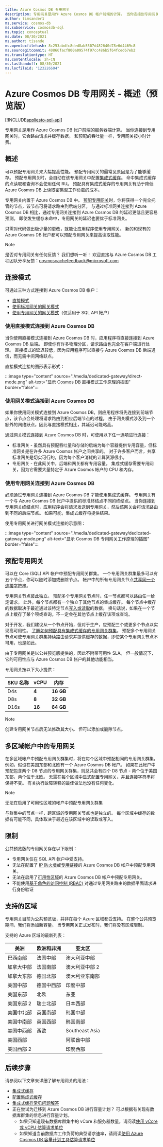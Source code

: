 ```yaml
---
title: Azure Cosmos DB 专用网关
description: 专用网关是用作 Azure Cosmos DB 帐户前端的计算。 当你连接到专用网关时，它会路由请求并缓存数据。
author: timsander1
ms.service: cosmos-db
ms.subservice: cosmosdb-sql
ms.topic: conceptual
ms.date: 08/30/2021
ms.author: tisande
ms.openlocfilehash: 8c253abdfc8ded8ab5507d482640d78e6d4469c8
ms.sourcegitcommit: 40866facf800a09574f97cc486b5f64fced67eb2
ms.translationtype: HT
ms.contentlocale: zh-CN
ms.lasthandoff: 08/30/2021
ms.locfileid: "123226604"
---
```

# <a name="azure-cosmos-db-dedicated-gateway---overview-preview"></a>Azure Cosmos DB 专用网关 - 概述（预览版）
[!INCLUDE[appliesto-sql-api](includes/appliesto-sql-api.md)]

专用网关是用作 Azure Cosmos DB 帐户前端的服务器端计算。 当你连接到专用网关时，它会路由请求并缓存数据。 和预配的吞吐量一样，专用网关按小时计费。

## <a name="overview"></a>概述

可以预配专用网关来大幅提高性能。 预配专用网关的最常见原因是为了能够缓存。 预配专用网关时，会自动在该专用网关中配置[集成式缓存](integrated-cache.md)。 命中集成式缓存的点读取和查询不会使用任何 RU。 预配具有集成式缓存的专用网关有助于降低 Azure Cosmos DB 上读取密集型工作负载的成本。

专用网关内置于 Azure Cosmos DB 中。 [预配专用网关](how-to-configure-integrated-cache.md)时，你将获得一个完全托管的节点，该节点可将请求路由到后端分区。 与通过标准网关连接到 Azure Cosmos DB 相比，通过专用网关连接到 Azure Cosmos DB 的延迟更低且更容易预测。 即使发生缓存未命中，专用网关的延迟也要优于标准网关。

只需对代码做出极少量的更改，就能让应用程序使用专用网关。 新的和现有的 Azure Cosmos DB 帐户都可以预配专用网关来提高读取性能。

> [!NOTE]
> 是否对专用网关有任何反馈？ 我们想听一听！ 欢迎直接与 Azure Cosmos DB 工程团队分享反馈：cosmoscachefeedback@microsoft.com

## <a name="connection-modes"></a>连接模式

可通过三种方式连接到 Azure Cosmos DB 帐户：

- [直接模式](#connect-to-azure-cosmos-db-using-direct-mode)
- [使用标准网关的网关模式](#connect-to-azure-cosmos-db-using-gateway-mode)
- [使用专用网关的网关模式](#connect-to-azure-cosmos-db-using-the-dedicated-gateway)（仅适用于 SQL API 帐户）

### <a name="connect-to-azure-cosmos-db-using-direct-mode"></a>使用直接模式连接到 Azure Cosmos DB

当你使用直接模式连接到 Azure Cosmos DB 时，应用程序将直接连接到 Azure Cosmos DB 后端。 即使你有许多物理分区，请求路由也完全在客户端进行处理。 直接模式的延迟较低，因为应用程序可以直接与 Azure Cosmos DB 后端通信，而无需中间网络跃点。

直接模式连接的图形表示形式：

:::image type="content" source="./media/dedicated-gateway/direct-mode.png" alt-text="显示 Cosmos DB 直接模式工作原理的插图" border="false":::

### <a name="connect-to-azure-cosmos-db-using-gateway-mode"></a>使用网关模式连接到 Azure Cosmos DB

如果你使用网关模式连接到 Azure Cosmos DB，则应用程序将先连接到前端节点，该节点会处理将请求路由到相应后端节点的过程。 由于网关模式涉及到一个额外的网络跃点，因此与直接模式相比，其延迟可能略高。 

通过网关模式连接到 Azure Cosmos DB 时，可使用以下任一选项进行连接：

* 标准网关 - 虽然具有预配吞吐量和存储的后端为每个容器提供专用容量，但标准网关是在许多 Azure Cosmos 帐户之间共享的。 对于许多客户而言，共享标准网关是切实可行的，因为每个客户消耗的计算资源很小。
* 专用网关 - 在此网关中，后端和网关都有专用容量。 集成式缓存需要专用网关，因为它需要大量特定于 Azure Cosmos 帐户的 CPU 和内存。

### <a name="connect-to-azure-cosmos-db-using-the-dedicated-gateway"></a>使用专用网关连接到 Azure Cosmos DB

必须通过专用网关连接到 Azure Cosmos DB 才能使用集成式缓存。 专用网关有一个与 Azure Cosmos DB 帐户中提供的标准终结点不同的终结点。 当你连接到专用网关终结点时，应用程序会将请求发送到专用网关，然后该网关会将请求路由到不同的后端节点。 如果可能，集成式缓存将提供结果。

使用专用网关进行网关模式连接的示意图：

:::image type="content" source="./media/dedicated-gateway/dedicated-gateway-mode.png" alt-text="显示 Cosmos DB 专用网关工作原理的插图" border="false":::
 
## <a name="provisioning-the-dedicated-gateway"></a>预配专用网关

可以在 Core (SQL) API 帐户中预配专用网关群集。 一个专用网关群集最多可以有五个节点，你可以随时添加或删除节点。 帐户中的所有专用网关节点[共享同一个连接字符串](how-to-configure-integrated-cache.md#configuring-the-integrated-cache)。

专用网关节点彼此独立。 预配多个专用网关节点时，任一节点都可以路由任一给定请求。 此外，每个节点都有一个独立于其他节点的集成缓存。 每个节点中缓存的数据取决于最近通过该特定节点[写入或读取](integrated-cache.md#item-cache)的数据。 换句话说，如果在一个节点上缓存了某个项或查询，不一定会在其他节点上缓存该项或查询。

对于开发，我们建议从一个节点开始，但对于生产，应预配三个或更多个节点以实现高可用性。 [了解如何预配具有集成式缓存的专用网关群集](how-to-configure-integrated-cache.md)。 预配多个专用网关节点可使专用网关群集持续路由请求并提供缓存的数据，即使某个专用网关节点不可用，也是如此。

由于专用网关是以公共预览版提供的，因此不附带可用性 SLA。 但一般情况下，它的可用性应与 Azure Cosmos DB 帐户的其他功能相当。

专用网关按以下大小提供：

| SKU 名称 | **vCPU** | **内存**  |
| ------------ | -------- | ----------- |
| D4s      | **4**    | **16 GB** |
| D8s      | **8**    | **32 GB** |
| D16s     | **16**   | **64 GB** |

> [!NOTE]
> 创建专用网关节点后无法修改其大小。 但可以添加或删除节点。

## <a name="dedicated-gateway-in-multi-region-accounts"></a>多区域帐户中的专用网关

在多区域帐户中预配专用网关群集时，将在每个区域中预配相同的专用网关群集。 例如，假设在美国东部和北欧有一个 Azure Cosmos DB 帐户。 如果在此帐户中预配包含两个 D8 节点的专用网关群集，则总共会有四个 D8 节点 - 两个位于美国东部，两个位于北欧。 无需在每个区域中显式配置专用网关，并且连接字符串将保持不变。 有关执行故障转移的最佳做法也没有任何变化。

> [!NOTE]
> 无法在启用了可用性区域的帐户中预配专用网关群集

与群集中的节点一样，跨区域的专用网关节点也是独立的。 每个区域中缓存的数据有可能不同，具体取决于最近在该区域中的读取或写入。

## <a name="limitations"></a>限制

公共预览版的专用网关存在以下限制：

- 专用网关仅在 SQL API 帐户中受支持。
- 无法在配置了 [IP 防火墙](how-to-configure-firewall.md)或[专用链接](how-to-configure-private-endpoints.md)的 Azure Cosmos DB 帐户中预配专用网关。
- 无法在启用了[可用性区域](high-availability.md#availability-zone-support)的 Azure Cosmos DB 帐户中预配专用网关。
- 不能使用[基于角色的访问控制 (RBAC)](how-to-setup-rbac.md) 对通过专用网关路由的数据平面请求进行身份验证

## <a name="supported-regions"></a>支持的区域

专用网关目前为公共预览版，并非在每个 Azure 区域都受支持。 在整个公共预览期间，我们将添加新容量。 当专用网关正式发布时，我们将没有区域限制。

支持的 Azure 区域的最新列表：

| **美洲** | 欧洲和非洲  | **亚太区**  |
| ------------ | -------- | ----------- | 
| 巴西南部      | 法国中部    | 澳大利亚中部 |
| 加拿大中部  | 法国南部    | 澳大利亚中部 2 |
| 加拿大东部     | 德国北部   | 澳大利亚东南部 |
| 美国中部     | 德国中西部   | 印度中部 |
| 美国东部     | 北欧   | 东亚 |
| 美国东部 2     | 瑞士北部   | 日本西部 |
| 美国中北部     | 英国南部   | 韩国中部 |
| 美国中南部     | 英国西部   | 韩国南部 |
| 美国中西部     | 西欧   | Southeast Asia |
| 美国西部     |   | 阿联酋中部 |
| 美国西部 2     |    | 印度西部 |


## <a name="next-steps"></a>后续步骤

请参阅以下文章来详细了解专用网关的用法：

- [集成式缓存](integrated-cache.md)
- [配置集成式缓存](how-to-configure-integrated-cache.md)
- [集成式缓存常见问题解答](integrated-cache-faq.md)
- 正在尝试为迁移到 Azure Cosmos DB 进行容量计划？ 可以根据有关现有数据库群集的信息进行容量计划。
    - 如果只知道现有数据库群集中的 vCore 和服务器数量，请阅读[使用 vCore 或 vCPU 估算请求单位](convert-vcore-to-request-unit.md) 
    - 如果知道当前数据库工作负荷的典型请求速率，请阅读[使用 Azure Cosmos DB 容量计划工具估算请求单位](estimate-ru-with-capacity-planner.md)